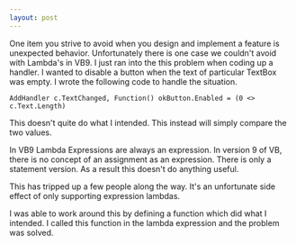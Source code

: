 ```yaml
---
layout: post
---
```

One item you strive to avoid when you design and implement a feature is
unexpected behavior. Unfortunately there is one case we couldn't avoid with
Lambda's in VB9. I just ran into the this problem when coding up a handler.
I wanted to disable a button when the text of particular TextBox was empty. I
wrote the following code to handle the situation.

    
    
    AddHandler c.TextChanged, Function() okButton.Enabled = (0 <> c.Text.Length)

This doesn't quite do what I intended. This instead will simply compare the
two values.

In VB9 Lambda Expressions are always an expression. In version 9 of VB, there
is no concept of an assignment as an expression. There is only a statement
version. As a result this doesn't do anything useful.

This has tripped up a few people along the way. It's an unfortunate side
effect of only supporting expression lambdas.

I was able to work around this by defining a function which did what I
intended. I called this function in the lambda expression and the problem was
solved.

